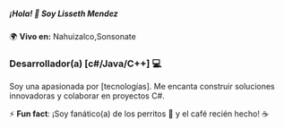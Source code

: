 ##### ¡Hola! 👋 Soy Lisseth Mendez

🌍 **Vivo en:** Nahuizalco,Sonsonate  

### Desarrollador(a) [c#/Java/C++] 💻

Soy una apasionada por [tecnologías]. Me encanta construir soluciones innovadoras y colaborar en proyectos C#.

⚡ **Fun fact**: ¡Soy fanático(a) de los perritos 🐾 y el café recién hecho! ☕    

